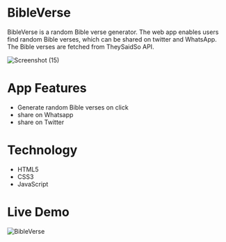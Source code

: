 # BibleVerse
BibleVerse is a random Bible verse generator. The web app enables users find random Bible verses, which can be shared on twitter and WhatsApp. The Bible verses are fetched from TheySaidSo API.

![Screenshot (15)](https://user-images.githubusercontent.com/86233810/170675469-f877036b-5e38-4715-9e05-07ad7eab3783.png)

# App Features
- Generate random Bible verses on click
- share on Whatsapp
- share on Twitter

# Technology
- HTML5
- CSS3
- JavaScript

# Live Demo
![BibleVerse](https://random-bible-verse-generator.netlify.app/)
